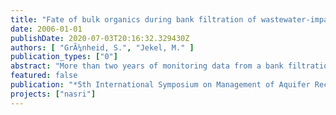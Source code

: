 ```yaml
---
title: "Fate of bulk organics during bank filtration of wastewater-impacted surface waters"
date: 2006-01-01
publishDate: 2020-07-03T20:16:32.329430Z
authors: [ "GrÃ¼nheid, S.", "Jekel, M." ]
publication_types: ["0"]
abstract: "More than two years of monitoring data from a bank filtration site in Berlin, Germany, and a long retention soil column system (30 m) were analyzed to study the influence of redox conditions on the degradation of bulk organics. Dissolved organic carbon (DOC), UV-absorption at 254 nm (UVA254) and liquid chromatography with online carbon detection (LC-OCD) was employed to receive qualitative and quantitative information about the fate of different fractions of DOC. It was found that the kinetics of DOC-degradation depend significantly on the dominant redox conditions during infiltration. A faster mineralization of biodegradable DOC was observed during oxic soil passage (~1 month). Anoxic infiltration led to a comparable residual DOC-concentration, but 3-6 months were required for complete removal of biodegradable DOC (BDOC). LC-OCD measurements revealed that the fraction of polysaccharides (PS) is removed very fast during infiltration in the field. Under strictly anoxic conditions the PS were more stable. The fractions of humic substances, building blocks and low molecular weight acids were degraded partially, independently from the redox potential, while the change in aromaticity of the residual DOC was influenced by the dominant redox conditions."
featured: false
publication: "*5th International Symposium on Management of Aquifer Recharge / IHP-VI, Series on Groundwater*"
projects: ["nasri"]
---
```



